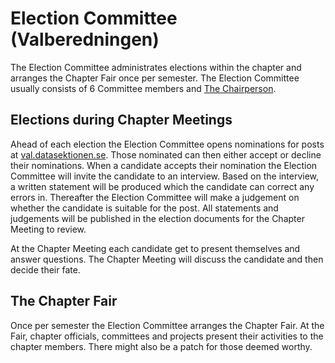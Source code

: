 # Election Committee (Valberedningen)

The Election Committee administrates elections within the chapter and arranges the Chapter Fair once per semester. The Election Committee usually consists of 6 Committee members and [The Chairperson](https://dfunkt.datasektionen.se/position/id/34/).

## Elections during Chapter Meetings

Ahead of each election the Election Committee opens nominations for posts at [val.datasektionen.se](https://val.datasektionen.se/). Those nominated can then either accept or decline their nominations. When a candidate accepts their nomination the Election Committee will invite the candidate to an interview. Based on the interview, a written statement will be produced which the candidate can correct any errors in. Thereafter the Election Committee will make a judgement on whether the candidate is suitable for the post. All statements and judgements will be published in the election documents for the Chapter Meeting to review.

At the Chapter Meeting each candidate get to present themselves and answer questions. The Chapter Meeting will discuss the candidate and then decide their fate.

## The Chapter Fair

Once per semester the Election Committee arranges the Chapter Fair. At the Fair, chapter officials, committees and projects present their activities to the chapter members. There might also be a patch for those deemed worthy.
